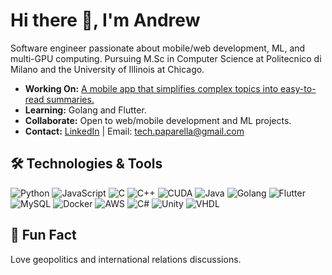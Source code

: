 # Hi there 👋, I'm Andrew

Software engineer passionate about mobile/web development, ML, and multi-GPU computing. Pursuing M.Sc in Computer Science at Politecnico di Milano and the University of Illinois at Chicago.

- **Working On:** [A mobile app that simplifies complex topics into easy-to-read summaries.](https://impara.typedream.app/)
- **Learning:** Golang and Flutter.
- **Collaborate:** Open to web/mobile development and ML projects.
- **Contact:** [LinkedIn](https://www.linkedin.com/in/drepaparella/) | Email: tech.paparella@gmail.com

## 🛠️ Technologies & Tools

![Python](https://img.shields.io/badge/-Python-333333?style=flat&logo=python)
![JavaScript](https://img.shields.io/badge/-JavaScript-333333?style=flat&logo=javascript)
![C](https://img.shields.io/badge/-C-333333?style=flat&logo=c)
![C++](https://img.shields.io/badge/-C++-00599C?style=flat&logo=c%2B%2B)
![CUDA](https://img.shields.io/badge/-CUDA-76B900?style=flat&logo=nvidia)
![Java](https://img.shields.io/badge/-Java-333333?style=flat&logo=java)
![Golang](https://img.shields.io/badge/-Go-00ADD8?style=flat&logo=go)
![Flutter](https://img.shields.io/badge/-Flutter-02569B?style=flat&logo=flutter)
![MySQL](https://img.shields.io/badge/-MySQL-4479A1?style=flat&logo=mysql)
![Docker](https://img.shields.io/badge/-Docker-2496ED?style=flat&logo=docker)
![AWS](https://img.shields.io/badge/-AWS-232F3E?style=flat&logo=amazon-aws)
![C#](https://img.shields.io/badge/-C%23-239120?style=flat&logo=c-sharp)
![Unity](https://img.shields.io/badge/-Unity-333333?style=flat&logo=unity)
![VHDL](https://img.shields.io/badge/-VHDL-543978?style=flat)

## 🎉 Fun Fact

Love geopolitics and international relations discussions.
